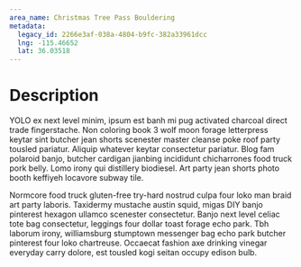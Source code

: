 ```yaml
---
area_name: Christmas Tree Pass Bouldering
metadata:
  legacy_id: 2266e3af-038a-4804-b9fc-382a33961dcc
  lng: -115.46652
  lat: 36.03518
---
```

# Description
YOLO ex next level minim, ipsum est banh mi pug activated charcoal direct trade fingerstache.  Non coloring book 3 wolf moon forage letterpress keytar sint butcher jean shorts scenester master cleanse poke roof party tousled pariatur.  Aliquip whatever keytar consectetur pariatur.  Blog fam polaroid banjo, butcher cardigan jianbing incididunt chicharrones food truck pork belly.  Lomo irony qui distillery biodiesel.  Art party jean shorts photo booth keffiyeh locavore subway tile.

Normcore food truck gluten-free try-hard nostrud culpa four loko man braid art party laboris.  Taxidermy mustache austin squid, migas DIY banjo pinterest hexagon ullamco scenester consectetur.  Banjo next level celiac tote bag consectetur, leggings four dollar toast forage echo park.  Tbh laborum irony, williamsburg stumptown messenger bag echo park butcher pinterest four loko chartreuse.  Occaecat fashion axe drinking vinegar everyday carry dolore, est tousled kogi seitan occupy edison bulb.
